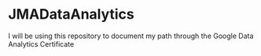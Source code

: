 # JMADataAnalytics
I will be using this repository to document my path through the Google Data Analytics Certificate
